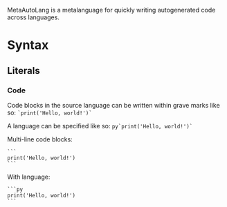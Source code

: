

MetaAutoLang is a metalanguage for quickly writing autogenerated code across languages.


# Syntax





## Literals

### Code

Code blocks in the source language can be written within grave marks like so: ``` `print('Hello, world!')` ```

A language can be specified like so: ``` py`print('Hello, world!')` ```

Multi-line code blocks: 
```` 
```
print('Hello, world!')
```
````
With language: 
````
```py
print('Hello, world!')
```
````

